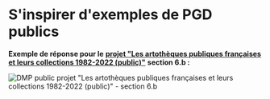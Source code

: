 # S'inspirer d'exemples de PGD publics

**Exemple de réponse pour le** [**projet "Les artothèques publiques françaises et leurs collections 1982-2022 (public)"**](https://dmp.opidor.fr/plans/13446/export.pdf) **section 6.b :**

![DMP public projet "Les artothèques publiques françaises et leurs collections 1982-2022 (public)" - section 6.b](<../../.gitbook/assets/Capture d’écran 2022-04-21 à 15.15.29.png>)

